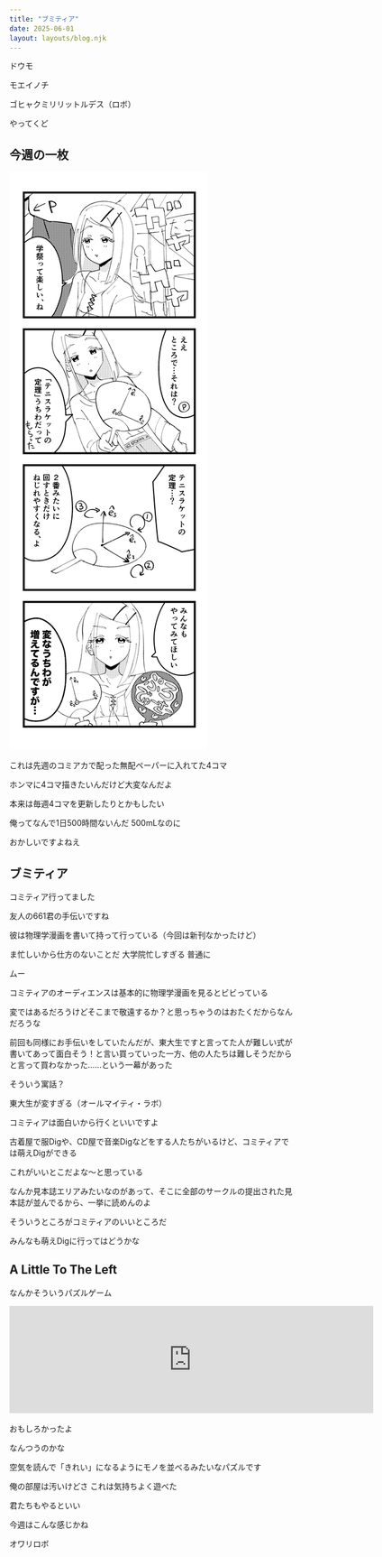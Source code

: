 ```yaml
---
title: "ブミティア"
date: 2025-06-01
layout: layouts/blog.njk
---
```


ドウモ

モエイノチ

ゴヒャクミリリットルデス（ロボ）

やってくど

## 今週の一枚

![](/img/blog/20250601.jpg)

これは先週のコミアカで配った無配ペーパーに入れてた4コマ

ホンマに4コマ描きたいんだけど大変なんだよ

本来は毎週4コマを更新したりとかもしたい

俺ってなんで1日500時間ないんだ 500mLなのに

おかしいですよねえ

## ブミティア

コミティア行ってました

友人の661君の手伝いですね

彼は物理学漫画を書いて持って行っている（今回は新刊なかったけど）

ま忙しいから仕方のないことだ 大学院忙しすぎる 普通に

ムー

コミティアのオーディエンスは基本的に物理学漫画を見るとビビっている

変ではあるだろうけどそこまで敬遠するか？と思っちゃうのはおたくだからなんだろうな

前回も同様にお手伝いをしていたんだが、東大生ですと言ってた人が難しい式が書いてあって面白そう！と言い買っていった一方、他の人たちは難しそうだからと言って買わなかった……という一幕があった

そういう寓話？

東大生が変すぎる（オールマイティ・ラボ）

コミティアは面白いから行くといいですよ

古着屋で服Digや、CD屋で音楽Digなどをする人たちがいるけど、コミティアでは萌えDigができる

これがいいとこだよな〜と思っている

なんか見本誌エリアみたいなのがあって、そこに全部のサークルの提出された見本誌が並んでるから、一挙に読めんのよ

そういうところがコミティアのいいところだ

みんなも萌えDigに行ってはどうかな

## A Little To The Left

なんかそういうパズルゲーム

<iframe src="https://store.steampowered.com/widget/1629520/" frameborder="0" width="646" height="190"></iframe>

おもしろかったよ

なんつうのかな

空気を読んで「きれい」になるようにモノを並べるみたいなパズルです

俺の部屋は汚いけどさ これは気持ちよく遊べた

君たちもやるといい

今週はこんな感じかね

オワリロボ